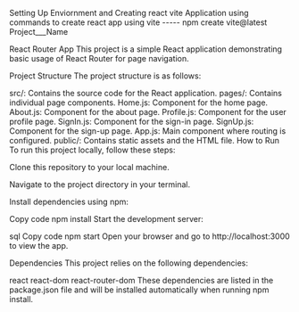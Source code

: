 Setting Up Enviornment and Creating react vite Application
using commands to create react app using vite -----  npm create vite@latest Project___Name



 
React Router App
This project is a simple React application demonstrating basic usage of React Router for page navigation.

Project Structure
The project structure is as follows:

src/: Contains the source code for the React application.
pages/: Contains individual page components.
Home.js: Component for the home page.
About.js: Component for the about page.
Profile.js: Component for the user profile page.
SignIn.js: Component for the sign-in page.
SignUp.js: Component for the sign-up page.
App.js: Main component where routing is configured.
public/: Contains static assets and the HTML file.
How to Run
To run this project locally, follow these steps:

Clone this repository to your local machine.

Navigate to the project directory in your terminal.

Install dependencies using npm:

Copy code
npm install
Start the development server:

sql
Copy code
npm start
Open your browser and go to http://localhost:3000 to view the app.

Dependencies
This project relies on the following dependencies:

react
react-dom
react-router-dom
These dependencies are listed in the package.json file and will be installed automatically when running npm install.